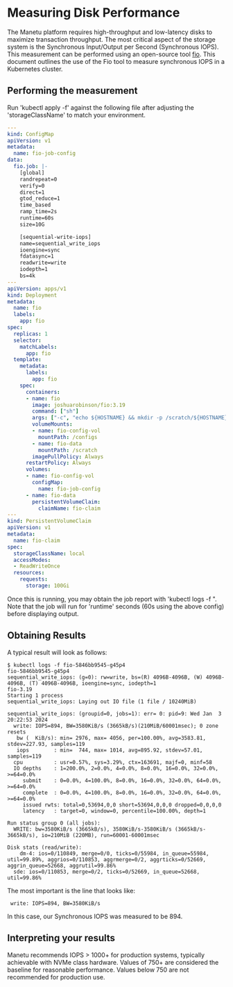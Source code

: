 # Measuring Disk Performance

The Manetu platform requires high-throughput and low-latency disks to maximize transaction throughput.  The most critical aspect of the storage system is the Synchronous Input/Output per Second (Synchronous IOPS).  This measurement can be performed using an open-source tool [fio](https://linux.die.net/man/1/fio).  This document outlines the use of the Fio tool to measure synchronous IOPS in a Kubernetes cluster.

## Performing the measurement

Run 'kubectl apply -f' against the following file after adjusting the 'storageClassName' to match your environment.

``` yaml
---
kind: ConfigMap
apiVersion: v1
metadata:
  name: fio-job-config
data:
  fio.job: |-
    [global]
    randrepeat=0
    verify=0
    direct=1
    gtod_reduce=1
    time_based
    ramp_time=2s
    runtime=60s
    size=10G

    [sequential-write-iops]
    name=sequential_write_iops
    ioengine=sync
    fdatasync=1
    readwrite=write
    iodepth=1
    bs=4k
---
apiVersion: apps/v1
kind: Deployment
metadata:
  name: fio
  labels:
    app: fio
spec:
  replicas: 1
  selector:
    matchLabels:
      app: fio
  template:
    metadata:
      labels:
        app: fio
    spec:
      containers:
      - name: fio
        image: joshuarobinson/fio:3.19
        command: ["sh"]
        args: ["-c", "echo ${HOSTNAME} && mkdir -p /scratch/${HOSTNAME} && fio /configs/fio.job --eta=never --directory=/scratch/${HOSTNAME}"]
        volumeMounts:
        - name: fio-config-vol
          mountPath: /configs
        - name: fio-data
          mountPath: /scratch
        imagePullPolicy: Always
      restartPolicy: Always
      volumes:
      - name: fio-config-vol
        configMap:
          name: fio-job-config
      - name: fio-data
        persistentVolumeClaim:
          claimName: fio-claim
---
kind: PersistentVolumeClaim
apiVersion: v1
metadata:
  name: fio-claim
spec:
  storageClassName: local
  accessModes:
  - ReadWriteOnce
  resources:
    requests:
      storage: 100Gi
```

Once this is running, you may obtain the job report with 'kubectl logs -f <podname>".  Note that the job will run for 'runtime' seconds (60s using the above config) before displaying output.

## Obtaining Results

A typical result will look as follows:

``` shell
$ kubectl logs -f fio-5846bb9545-g45p4
fio-5846bb9545-g45p4
sequential_write_iops: (g=0): rw=write, bs=(R) 4096B-4096B, (W) 4096B-4096B, (T) 4096B-4096B, ioengine=sync, iodepth=1
fio-3.19
Starting 1 process
sequential_write_iops: Laying out IO file (1 file / 10240MiB)

sequential_write_iops: (groupid=0, jobs=1): err= 0: pid=9: Wed Jan  3 20:22:53 2024
  write: IOPS=894, BW=3580KiB/s (3665kB/s)(210MiB/60001msec); 0 zone resets
   bw (  KiB/s): min= 2976, max= 4056, per=100.00%, avg=3583.81, stdev=227.93, samples=119
   iops        : min=  744, max= 1014, avg=895.92, stdev=57.01, samples=119
  cpu          : usr=0.57%, sys=3.29%, ctx=163691, majf=0, minf=58
  IO depths    : 1=200.0%, 2=0.0%, 4=0.0%, 8=0.0%, 16=0.0%, 32=0.0%, >=64=0.0%
     submit    : 0=0.0%, 4=100.0%, 8=0.0%, 16=0.0%, 32=0.0%, 64=0.0%, >=64=0.0%
     complete  : 0=0.0%, 4=100.0%, 8=0.0%, 16=0.0%, 32=0.0%, 64=0.0%, >=64=0.0%
     issued rwts: total=0,53694,0,0 short=53694,0,0,0 dropped=0,0,0,0
     latency   : target=0, window=0, percentile=100.00%, depth=1

Run status group 0 (all jobs):
  WRITE: bw=3580KiB/s (3665kB/s), 3580KiB/s-3580KiB/s (3665kB/s-3665kB/s), io=210MiB (220MB), run=60001-60001msec

Disk stats (read/write):
    dm-4: ios=0/110849, merge=0/0, ticks=0/55984, in_queue=55984, util=99.89%, aggrios=0/110853, aggrmerge=0/2, aggrticks=0/52669, aggrin_queue=52668, aggrutil=99.86%
  sde: ios=0/110853, merge=0/2, ticks=0/52669, in_queue=52668, util=99.86%
```

The most important is the line that looks like:

``` shell
 write: IOPS=894, BW=3580KiB/s
```

In this case, our Synchronous IOPS was measured to be 894.

## Interpreting your results

Manetu recommends IOPS > 1000+ for production systems, typically achievable with NVMe class hardware.  Values of 750+ are considered the baseline for reasonable performance.  Values below 750 are not recommended for production use.
